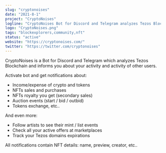 ```yaml
---
slug: "cryptonoises"
date: "2021-8-1"
project: "CryptoNoises"
logline: "CryptoNoises Bot for Discord and Telegram analyzes Tezos Blockchain and informs you about your activity and activity of other users"
logo: "CryptoNoises.png"
tags: "blockexplorers,community,nft"
status: "active"
website: "https://cryptonoises.com/"
twitter: "https://twitter.com/cryptonoises"
---
```


CryptoNoises is a Bot for Discord and Telegram which analyzes Tezos Blockchain and informs you about your activity and activity of other users.

Activate bot and get notifications about:

- Income/expense of crypto and tokens
- NFTs sales and purchases
- NFTs royalty you get (secondary sales)
- Auction events (start / bid / outbid)
- Tokens exchange, etc..

And even more:

- Follow artists to see their mint / list events
- Check all your active offers at marketplaces
- Track your Tezos domains expirations

All notifications contain NFT details: name, preview, creator, etc..
